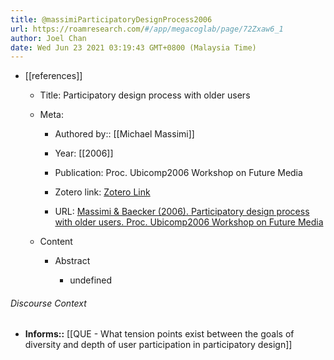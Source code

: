 ```yaml
---
title: @massimiParticipatoryDesignProcess2006
url: https://roamresearch.com/#/app/megacoglab/page/72Zxaw6_1
author: Joel Chan
date: Wed Jun 23 2021 03:19:43 GMT+0800 (Malaysia Time)
---
```


- [[references]]

    - Title: Participatory design process with older users

    - Meta:

        - Authored by:: [[Michael Massimi]]

        - Year: [[2006]]

        - Publication: Proc. Ubicomp2006 Workshop on Future Media

        - Zotero link: [Zotero Link](zotero://select/items/7_P449WYAR)

        - URL: [Massimi & Baecker (2006). Participatory design process with older users. Proc. Ubicomp2006 Workshop on Future Media](https://citeseerx.ist.psu.edu/viewdoc/download?doi=10.1.1.178.9592&rep=rep1&type=pdf)

    - Content

        - Abstract

            - undefined

###### Discourse Context

- **Informs::** [[QUE - What tension points exist between the goals of diversity and depth of user participation in participatory design]]
